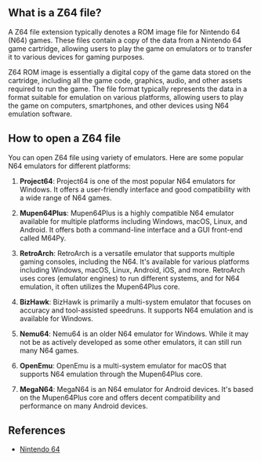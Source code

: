 ## What is a Z64 file?

A Z64 file extension typically denotes a ROM image file for Nintendo 64 (N64) games. These files contain a copy of the data from a Nintendo 64 game cartridge, allowing users to play the game on emulators or to transfer it to various devices for gaming purposes.

Z64 ROM image is essentially a digital copy of the game data stored on the cartridge, including all the game code, graphics, audio, and other assets required to run the game. The file format typically represents the data in a format suitable for emulation on various platforms, allowing users to play the game on computers, smartphones, and other devices using N64 emulation software.

## How to open a Z64 file

You can open Z64 file using variety of emulators. Here are some popular N64 emulators for different platforms:

1.  **Project64**: Project64 is one of the most popular N64 emulators for Windows. It offers a user-friendly interface and good compatibility with a wide range of N64 games.
    
2.  **Mupen64Plus**: Mupen64Plus is a highly compatible N64 emulator available for multiple platforms including Windows, macOS, Linux, and Android. It offers both a command-line interface and a GUI front-end called M64Py.
    
3.  **RetroArch**: RetroArch is a versatile emulator that supports multiple gaming consoles, including the N64. It's available for various platforms including Windows, macOS, Linux, Android, iOS, and more. RetroArch uses cores (emulator engines) to run different systems, and for N64 emulation, it often utilizes the Mupen64Plus core.
    
4.  **BizHawk**: BizHawk is primarily a multi-system emulator that focuses on accuracy and tool-assisted speedruns. It supports N64 emulation and is available for Windows.
    
5.  **Nemu64**: Nemu64 is an older N64 emulator for Windows. While it may not be as actively developed as some other emulators, it can still run many N64 games.
    
6.  **OpenEmu**: OpenEmu is a multi-system emulator for macOS that supports N64 emulation through the Mupen64Plus core.
    
7.  **MegaN64**: MegaN64 is an N64 emulator for Android devices. It's based on the Mupen64Plus core and offers decent compatibility and performance on many Android devices.

## References
* [Nintendo 64](https://en.wikipedia.org/wiki/Nintendo_64)
